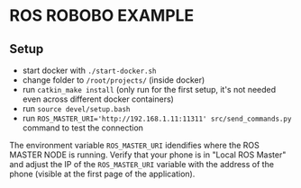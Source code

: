 # ROS ROBOBO EXAMPLE

## Setup

- start docker with `./start-docker.sh`
- change folder to `/root/projects/` (inside docker)
- run `catkin_make install` (only run for the first setup, it's not needed even across different docker containers)
- run `source devel/setup.bash`
- run `ROS_MASTER_URI='http://192.168.1.11:11311' src/send_commands.py` command to test the connection

The environment variable `ROS_MASTER_URI` idendifies where the ROS MASTER NODE is running. Verify that your phone is in "Local ROS Master" and adjust the IP of the `ROS_MASTER_URI` variable with the address of the phone (visible at the first page of the application).